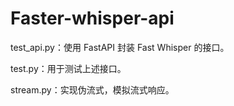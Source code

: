 # Faster-whisper-api
test_api.py：使用 FastAPI 封装 Fast Whisper 的接口。

test.py：用于测试上述接口。

stream.py：实现伪流式，模拟流式响应。
